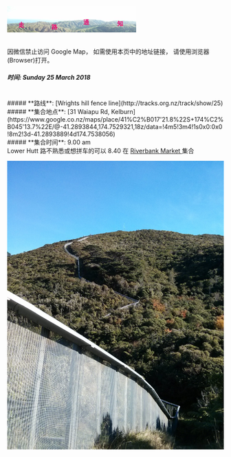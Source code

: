 ![skyline](_images/skyline2.png)

<br/>
<div class="alert alert-danger">
因微信禁止访问 Google Map， 如需使用本页中的地址链接， 请使用浏览器(Browser)打开。
</div>

##### **时间**: Sunday 25 March 2018
<br/>
##### **路线**: [Wrights hill fence line](http://tracks.org.nz/track/show/25)
<br/>
##### **集合地点**: [31 Waiapu Rd, Kelburn](https://www.google.co.nz/maps/place/41%C2%B017'21.8%22S+174%C2%B045'13.7%22E/@-41.2893844,174.7529321,18z/data=!4m5!3m4!1s0x0:0x0!8m2!3d-41.2893889!4d174.7538056)
<br/>
##### **集合时间**: 9.00 am 
<br/>
<div class="alert alert-warning">
Lower Hutt 路不熟悉或想拼车的可以 8.40 在 <a href="https://www.google.co.nz/maps/place/41%C2%B012'22.2%22S+174%C2%B054'22.3%22E/@-41.2061695,174.9048034,17z/data=!3m1!4b1!4m6!3m5!1s0x0:0x0!7e2!8m2!3d-41.2061716!4d174.9061796"> Riverbank Market  </a> 集合
</div>



![wrights_hills3](_images/wrights_hills3.jpg)


